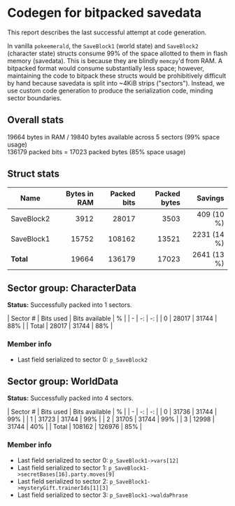 # Codegen for bitpacked savedata
This report describes the last successful attempt at code generation.

In vanilla `pokeemerald`, the `SaveBlock1` (world state) and `SaveBlock2` (character state) structs consume 99% of the space allotted to them in flash memory (savedata). This is because they are blindly `memcpy`'d from RAM. A bitpacked format would consume substantially less space; however, maintaining the code to bitpack these structs would be prohibitively difficult by hand because savedata is split into ~4KiB strips ("sectors"). Instead, we use custom code generation to produce the serialization code, minding sector boundaries.

## Overall stats
19664 bytes in RAM / 19840 bytes available across 5 sectors (99% space usage)  
136179 packed bits = 17023 packed bytes (85% space usage)  


## Struct stats
| Name | Bytes in RAM | Packed bits | Packed bytes | Savings |
| - | -: | -: | -: | -: |
| SaveBlock2 | 3912 | 28017 |3503 | 409 (10 %) |
| SaveBlock1 | 15752 | 108162 |13521 | 2231 (14 %) |
| **Total** | 19664 | 136179 |17023 | 2641 (13 %) |


## Sector group: CharacterData
**Status:** Successfully packed into 1 sectors.


| Sector # | Bits used | Bits available | % |
| - | -: | -: |
| 0 | 28017 | 31744 | 88% |
| Total | 28017 | 31744 | 88% |

### Member info
* Last field serialized to sector 0: `p_SaveBlock2`
## Sector group: WorldData
**Status:** Successfully packed into 4 sectors.


| Sector # | Bits used | Bits available | % |
| - | -: | -: |
| 0 | 31736 | 31744 | 99% |
| 1 | 31723 | 31744 | 99% |
| 2 | 31705 | 31744 | 99% |
| 3 | 12998 | 31744 | 40% |
| Total | 108162 | 126976 | 85% |

### Member info
* Last field serialized to sector 0: `p_SaveBlock1->vars[12]`
* Last field serialized to sector 1: `p_SaveBlock1->secretBases[16].party.moves[9]`
* Last field serialized to sector 2: `p_SaveBlock1->mysteryGift.trainerIds[1][3]`
* Last field serialized to sector 3: `p_SaveBlock1->waldaPhrase`
